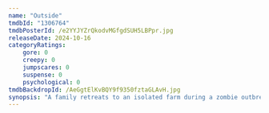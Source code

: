 ```yaml
---
name: "Outside"
tmdbId: "1306764"
tmdbPosterId: /e2YYJYZrQkodvMGfgdSUH5LBPpr.jpg
releaseDate: 2024-10-16
categoryRatings:
    gore: 0
    creepy: 0
    jumpscares: 0
    suspense: 0
    psychological: 0
tmdbBackdropId: /AeGgtElKvBQY9f9350fztaGLAvH.jpg
synopsis: "A family retreats to an isolated farm during a zombie outbreak, but years of painful secrets take a toll as they navigate their desolate world."
---
```

